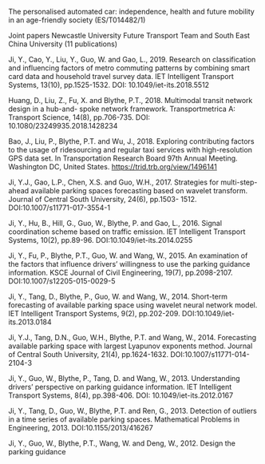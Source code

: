 The personalised automated car: independence, health and future mobility in an age-friendly society (ES/T014482/1)

Joint papers Newcastle University Future Transport Team and South East China University (11 publications)

 Ji, Y., Cao, Y., Liu, Y., Guo, W. and Gao, L., 2019. Research on classification and influencing factors
 of metro commuting patterns by combining smart card data and household travel survey data. IET
 Intelligent Transport Systems, 13(10), pp.1525-1532. DOI: 10.1049/iet-its.2018.5512
 
 Huang, D., Liu, Z., Fu, X. and Blythe, P.T., 2018. Multimodal transit network design in a hub-and-
 spoke network framework. Transportmetrica A: Transport Science, 14(8), pp.706-735.
 DOI: 10.1080/23249935.2018.1428234
 
 Bao, J., Liu, P., Blythe, P.T. and Wu, J., 2018. Exploring contributing factors to the usage of
 ridesourcing and regular taxi services with high-resolution GPS data set. In Transportation Research
 Board 97th Annual Meeting. Washington DC, United States. https://trid.trb.org/view/1496141
 
 Ji, Y.J., Gao, L.P., Chen, X.S. and Guo, W.H., 2017. Strategies for multi-step-ahead available parking
 spaces forecasting based on wavelet transform. Journal of Central South University, 24(6), pp.1503-
 1512. DOI:10.1007/s11771-017-3554-1
 
 Ji, Y., Hu, B., Hill, G., Guo, W., Blythe, P. and Gao, L., 2016. Signal coordination scheme based on
 traffic emission. IET Intelligent Transport Systems, 10(2), pp.89-96. DOI:10.1049/iet-its.2014.0255
 
 Ji, Y., Fu, P., Blythe, P.T., Guo, W. and Wang, W., 2015. An examination of the factors that influence
 drivers’ willingness to use the parking guidance information. KSCE Journal of Civil Engineering,
 19(7), pp.2098-2107. DOI:10.1007/s12205-015-0029-5
 
 Ji, Y., Tang, D., Blythe, P., Guo, W. and Wang, W., 2014. Short-term forecasting of available parking space using wavelet   neural network model. IET Intelligent Transport Systems, 9(2), pp.202-209. DOI:10.1049/iet-its.2013.0184
 
 Ji, Y.J., Tang, D.N., Guo, W.H., Blythe, P.T. and Wang, W., 2014. Forecasting available parking space with largest Lyapunov exponents method. Journal of Central South University, 21(4), pp.1624-1632. DOI:10.1007/s11771-014-2104-3
 
 Ji, Y., Guo, W., Blythe, P., Tang, D. and Wang, W., 2013. Understanding drivers’ perspective on parking guidance information. IET Intelligent Transport Systems, 8(4), pp.398-406. DOI: 10.1049/iet-its.2012.0167
 
 Ji, Y., Tang, D., Guo, W., Blythe, P.T. and Ren, G., 2013. Detection of outliers in a time series of available parking spaces. Mathematical Problems in Engineering, 2013. DOI:10.1155/2013/416267
 
 Ji, Y., Guo, W., Blythe, P.T., Wang, W. and Deng, W., 2012. Design the parking guidance 
  
 
 
